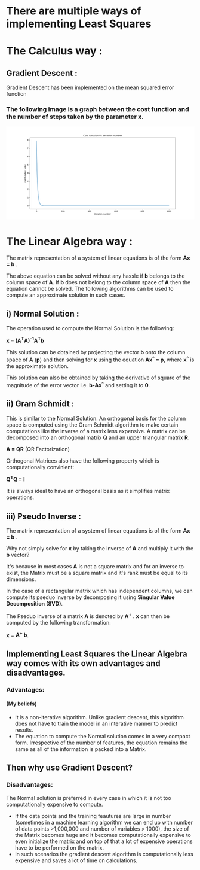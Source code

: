 # There are multiple ways of implementing Least Squares

# The Calculus way : 

## Gradient Descent :
Gradient Descent has been implemented on the mean squared error function

### The following image is a graph between the cost function and the number of steps taken by the parameter x.

![alt tag](https://github.com/sathvikswaminathan/Linear-Regression/raw/master/Linear%20Regression/Gradient%20Descent/gradient_descent.png)

# The Linear Algebra way :

The matrix representation of a system of linear equations is of the form **Ax = b** . 

The above equation can be solved without any hassle if **b** belongs to the column space of **A**. If **b** does not belong to the column space of **A** then the equation cannot be solved. The following algorithms can be used to compute an approximate solution in such cases.

## i) Normal Solution :
The operation used to compute the Normal Solution is the following:

**x = (A<sup>T</sup>A)<sup>-1</sup>A<sup>T</sup>b**

This solution can be obtained by projecting the vector **b** onto the column space of **A** (**p**) and then solving for **x**
using the equation **Ax<sup>^</sup> = p**, where **x<sup>^</sup>** is the approximate solution.

This solution can also be obtained by taking the derivative of square of the magnitude of the error vector i.e. **b-Ax<sup>^</sup>**
and setting it to **0**.

## ii) Gram Schmidt :

This is similar to the Normal Solution. An orthogonal basis for the column space is computed using the  Gram Schmidt algorithm to make certain computations like the inverse of a matrix less expensive. A matrix can be decomposed into an orthogonal matrix **Q** and an upper triangular matrix **R**.

**A = QR** (QR Factorization)

Orthogonal Matrices also have the following property which is computationally convinient:

**Q<sup>T</sup>Q = I**

It is always ideal to have an orthogonal basis as it simplifies matrix operations.

## iii) Pseudo Inverse :
The matrix representation of a system of linear equations is of the form **Ax = b** . 

Why not simply solve for **x** by taking the inverse of **A** and multiply it with the **b** vector? 

It's because in most cases **A** is not a square matrix and for an inverse to exist, the Matrix must be a square matrix and it's rank must be equal to its dimensions. 

In the case of a rectangular matrix which has independent columns, we can compute its pseduo inverse by decomposing it using **Singular Value Decomposition (SVD)**. 

The Pseduo inverse of a matrix **A** is denoted by **A<sup>+</sup>** . 
**x** can then be computed by the following transformation:

**x** = **A<sup>+</sup> b**.

## Implementing Least Squares the Linear Algebra way comes with its own advantages and disadvantages. 

### Advantages:

#### (My beliefs)
* It is a non-iterative algorithm. Unlike gradient descent, this algorithm does not have to train the model in an interative manner to predict results.
* The equation to compute the Normal solution comes in a very compact form. Irrespective of the number of features, the equation remains the same as all of the information is packed into a Matrix.

## Then why use Gradient Descent?

### Disadvantages: 
The Normal solution is preferred in every case in which it is not too computationally expensive to compute.
* If the data points and the training feautures are large in number (sometimes in a machine learning algorithm we can end up with number of data points >1,000,000 and number of variables > 1000), the size of the Matrix becomes huge and it becomes computationally expensive to even initialize the matrix and on top of that a lot of expensive operations have to be performed on the matrix.
* In such scenarios the gradient descent algorithm is computationally less expensive and saves a lot of time on calculations.
